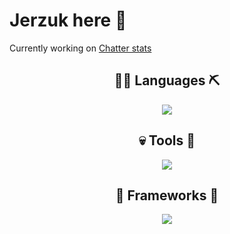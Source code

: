 <h1> Jerzuk here 👋</h1>
<p>Currently working on <a href="https://chatter-stats.com/">Chatter stats</a></p>
<h2 align="center"> 👷‍♂️ Languages ⛏ </h2>
<p align="center">
  <a href="https://skillicons.dev">
    <img src="https://skillicons.dev/icons?i=javascript,html,css,php" />
  </a>
</p>
<h2 align="center"> 💀 Tools 🤨 </h2>
<p align="center">
  <a href="https://skillicons.dev">
    <img src="https://skillicons.dev/icons?i=vscode,mongodb,mysql" />
  </a>
</p>
<h2 align="center"> 🗿 Frameworks 🤫 </h2>
<p align="center">
  <a href="https://skillicons.dev">
    <img src="https://skillicons.dev/icons?i=react,discordjs" />
  </a>
</p>
